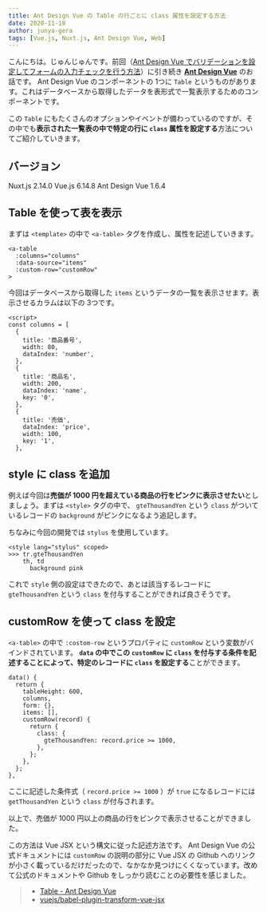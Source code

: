 ```yaml
---
title: Ant Design Vue の Table の行ごとに class 属性を設定する方法
date: 2020-11-18
author: junya-gera
tags: [Vue.js, Nuxt.js, Ant Design Vue, Web]
---
```


こんにちは。じゅんじゅんです。前回（[Ant Design Vue でバリデーションを設定してフォームの入力チェックを行う方法](/set-form-validation-in-ant-design-vue/)）に引き続き **[Ant Design Vue](https://www.antdv.com/docs/vue/introduce/)** のお話です。 Ant Design Vue のコンポーネントの 1つに `Table` というものがあります。これはデータベースから取得したデータを表形式で一覧表示するためのコンポーネントです。

この `Table` にもたくさんのオプションやイベントが備わっているのですが、その中でも**表示された一覧表の中で特定の行に `class` 属性を設定する**方法についてご紹介していきます。

## バージョン
Nuxt.js 2.14.0
Vue.js 6.14.8
Ant Design Vue 1.6.4

## Table を使って表を表示
まずは `<template>` の中で `<a-table>` タグを作成し、属性を記述していきます。
```
<a-table
  :columns="columns"
  :data-source="items"
  :custom-row="customRow"
>
```

今回はデータベースから取得した `items` というデータの一覧を表示させます。表示させるカラムは以下の 3つです。

```JS
<script>
const columns = [
  {
    title: '商品番号',
    width: 80,
    dataIndex: 'number',
  },
  {
    title: '商品名',
    width: 200,
    dataIndex: 'name',
    key: '0',
  },
  {
    title: '売価',
    dataIndex: 'price',
    width: 100,
    key: '1',
  },
```

## style に class を追加

例えば今回は**売価が 1000 円を超えている商品の行をピンクに表示させたい**としましょう。まずは `<style>` タグの中で、 `gteThousandYen` という `class` がついているレコードの `background` がピンクになるよう追記します。

ちなみに今回の開発では `stylus` を使用しています。
```
<style lang="stylus" scoped>
>>> tr.gteThousandYen
    th, td
      background pink
```

これで `style` 側の設定はできたので、あとは該当するレコードに `gteThousandYen` という `class` を付与することができれば良さそうです。

## customRow を使って class を設定
`<a-table>` の中で `:costom-row` というプロパティに `customRow` という変数がバインドされています。 **`data` の中でこの `customRow` に `class` を付与する条件を記述することによって、特定のレコードに `class` を設定する**ことができます。

```JS
data() {
  return {
    tableHeight: 600,
    columns,
    form: {},
    items: [],
    customRow(record) {
      return {
        class: {
          gteThousandYen: record.price >= 1000,
        },
      };
    },
  };
},

```
ここに記述した条件式（ `record.price >= 1000` ）が `true` になるレコードには `getThousandYen` という `class` が付与されます。

以上で、売価が 1000 円以上の商品の行をピンクで表示させることができました。

この方法は Vue JSX という構文に従った記述方法です。 Ant Design Vue の公式ドキュメントには `customRow` の説明の部分に Vue JSX の Github へのリンクが小さく載っているだけだったので、なかなか見つけにくくなっています。改めて公式のドキュメントや Github をしっかり読むことの必要性を感じました。

> - [Table - Ant Design Vue](https://www.antdv.com/components/table/)
> - [vuejs/babel-plugin-transform-vue-jsx](https://github.com/vuejs/babel-plugin-transform-vue-jsx)